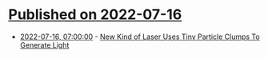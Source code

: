 # [Published on 2022-07-16](index.md)

* [2022-07-16, 07:00:00](https://science.slashdot.org/story/22/07/15/2138217/new-kind-of-laser-uses-tiny-particle-clumps-to-generate-light?utm_source=rss1.0mainlinkanon&utm_medium=feed) - [New Kind of Laser Uses Tiny Particle Clumps To Generate Light](https://science.slashdot.org/story/22/07/15/2138217/new-kind-of-laser-uses-tiny-particle-clumps-to-generate-light?utm_source=rss1.0mainlinkanon&utm_medium=feed)
